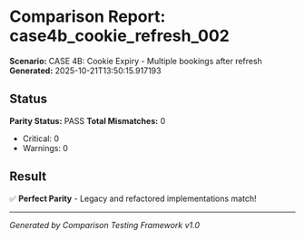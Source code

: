 # Comparison Report: case4b_cookie_refresh_002
**Scenario:** CASE 4B: Cookie Expiry - Multiple bookings after refresh
**Generated:** 2025-10-21T13:50:15.917193

## Status
**Parity Status:** PASS
**Total Mismatches:** 0
  - Critical: 0
  - Warnings: 0

## Result
✅ **Perfect Parity** - Legacy and refactored implementations match!

---
*Generated by Comparison Testing Framework v1.0*